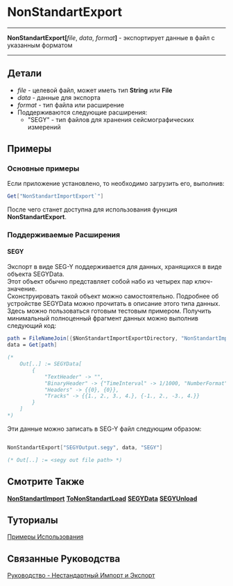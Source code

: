 # NonStandartExport

---

**NonStandartExport[**_file_, _data_, _format_**]** - экспортирует данные в файл с указанным форматом

---

## Детали

- _file_ - целевой файл, может иметь тип **String** или **File**
- _data_ - данные для экспорта
- _format_ - тип файла или расширение
- Поддерживаются следующие расширения:
  - "SEGY" - тип файлов для хранения сейсмографических измерений

## Примеры

### Основные примеры

Если приложение установлено, то необходимо загрузить его, выполнив:

```mathematica
Get["NonStandartImportExport`"]
```

После чего станет доступна для использования функция **NonStandartExport**.  

### Поддерживаемые Расширения

#### SEGY

Экспорт в виде SEG-Y поддерживается для данных, хранящихся в виде объекта SEGYData.  
Этот объект обычно представляет собой набо из четырех пар ключ-значение.  
Сконструировать такой объект можно самостоятельно.  Подробнее об устройстве SEGYData  можно прочитать в описание этого типа данных.  Здесь можно пользоваться готовым тестовым примером. Получить минимальный полноценный фрагмент данных можно выполнив следующий код:  

```mathematica
path = FileNameJoin[{$NonStandartImportExportDirectory, "NonStandartImportExportExample", "SEGYDataExample"}];
data = Get[path]

(*
    Out[..] := SEGYData[
        {
            "TextHeader" -> "",
            "BinaryHeader" -> {"TimeInterval" -> 1/1000, "NumberFormat" -> 1, "TrackLength" -> 4},
            "Headers" -> {{0}, {0}},
            "Tracks" -> {{1., 2., 3., 4.}, {-1., 2., -3., 4.}}
        }
    ]
*)

```

Эти данные можно записать в SEG-Y файл следующим образом:  

```mathematica

NonStandartExport["SEGYOutput.segy", data, "SEGY"]

(* Out[..] := <segy out file path> *)

```

## Смотрите Также

**[NonStandartImport](./NonStandartImport.md)** **[ToNonStandartLoad](./ToNonStandartLoad.md)**
**[SEGYData](./SEGYData.md)**
**[SEGYUnload](./SEGYUnload.md)**

## Туториалы

[Примеры Использования](../../Tutorials/ExampleOfUse.md)

## Связанные Руководства

[Руководство - Нестандартный Импорт и Экспорт](../../Guides/Guide.md)
